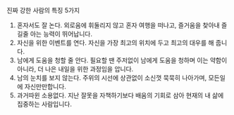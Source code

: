 
진짜 강한
사람의 특징
5가지
1. 혼자서도 잘 논다.
외로움에 휘둘리지 않고 혼자 여행을 떠나고, 즐거움을 찾아내 즐길줄 아는 능력이 뛰어납니다.
2. 자신을 위한 이벤트를 연다.
자신을 가장 최고의 위치에 두고 최고의 대우를 해 줍니다.
3. 남에게 도움을 청할 줄 안다. 
필요할 땐 주저없이 남에게 도움을 청하며 이는 약함이 아니라, 더 나은 내일을 위한 과정임을 압니다.
4. 남의 눈치를 보지 않는다.
주위의 시선에 상관없이 소신껏 묵묵히 나아가며, 모든일에 자신만만합니다.
5. 과거따윈 소용없다.
지난 잘못을 자책하기보다 배움의 기회로 삼아 현재의 내 삶에 집중하는 사람입니다.
